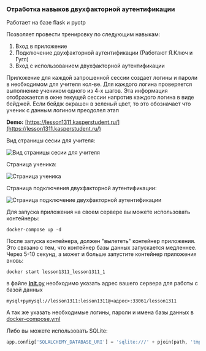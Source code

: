 ### Отработка навыков двухфакторной аутентификации

Работает на базе flask и pyotp

Позволяет провести тренировку по следующим навыкам:
1. Вход в приложение
2. Подключение двухфакторной аутентификации (Работают Я.Ключ и Гугл)
3. Вход с использованием двухфакторной аутентификации

Приложение для каждой запрошенной сессии создает логины и пароли в необходимом для учителя кол-ве.
Для каждого логина проверяется выполнение учеником одного из 4-х шагов.
Эта информация отображается в окне текущей сессии напротив каждого логина в виде бейджей.
Если бейдж окрашен в зеленый цвет, то это обозначает что ученик с данным логином преодолел этап

**Demo:** [https://lesson1311.kasperstudent.ru/](https://lesson1311.kasperstudent.ru/)

Вид страницы сесии для учителя:

![Вид страницы сесии для учителя](https://forai.school1409.ru/_media/4.png?t=1688666032&w=500&h=272&tok=e6016d)

Страница ученика:

![Страница ученика](https://forai.school1409.ru/_media/5.png?t=1688666032&w=500&h=243&tok=d0a5b0)

Страница подключения двухфакторной аутентификации:

![Страница подключение двухфакторной аутентификации](https://forai.school1409.ru/_media/6.png?t=1688666032&w=500&h=467&tok=65a2e5)

Для запуска приложения на своем сервере вы можете использовать контейнеры:

```commandline
docker-compose up -d
```
После запуска контейнера, должен "вылететь" контейнер приложения. Это связано с тем, что контейнер базы данных
запускается медленнее. Через 5-10 секунд, а может и больше запустите контейнер приложения вновь:

```commandline
docker start lesson1311_lesson1311_1
```
в файле [__init__.py](flask_app%2Fapp%2F__init__.py) необходимо указать адрес вашего сервера для работы с базой данных

```
mysql+pymysql://lesson1311:lesson1311@<адрес>:33061/lesson1311
```

А так же указать необходимые логины, пароли и имена базы данных в [docker-compose.yml](docker-compose.yml)

Либо вы можете использовать SQLite:

```python
app.config['SQLALCHEMY_DATABASE_URI'] = 'sqlite:///' + pjoin(path, 'tmp', 'lesson.db')
```
